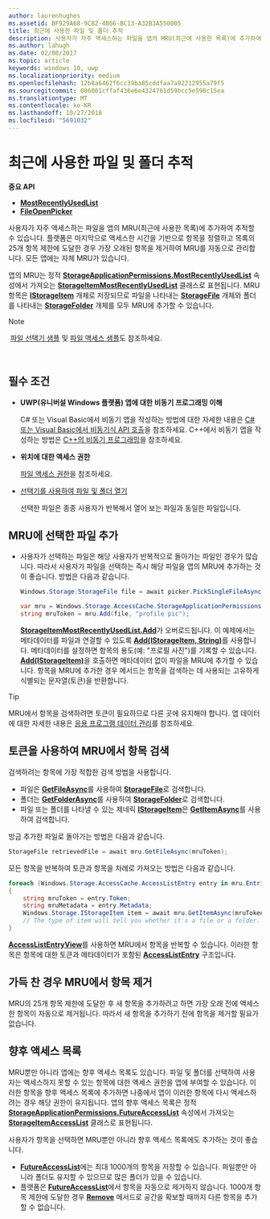 ```yaml
---
author: laurenhughes
ms.assetid: BF929A68-9C82-4866-BC13-A32B3A550005
title: 최근에 사용한 파일 및 폴더 추적
description: 사용자가 자주 액세스하는 파일을 앱의 MRU(최근에 사용한 목록)에 추가하여 추적할 수 있습니다.
ms.author: lahugh
ms.date: 02/08/2017
ms.topic: article
keywords: windows 10, uwp
ms.localizationpriority: medium
ms.openlocfilehash: 12b8a6462f6cc39ba85cddfaa7a92212955a79f5
ms.sourcegitcommit: 086001cffaf436e6e4324761d59bcc5e598c15ea
ms.translationtype: MT
ms.contentlocale: ko-KR
ms.lasthandoff: 10/27/2018
ms.locfileid: "5691032"
---
```

# <a name="track-recently-used-files-and-folders"></a>최근에 사용한 파일 및 폴더 추적

**중요 API**

- [**MostRecentlyUsedList**](https://msdn.microsoft.com/library/windows/apps/br207458)
- [**FileOpenPicker**](https://msdn.microsoft.com/library/windows/apps/hh738369)

사용자가 자주 액세스하는 파일을 앱의 MRU(최근에 사용한 목록)에 추가하여 추적할 수 있습니다. 플랫폼은 마지막으로 액세스한 시간을 기반으로 항목을 정렬하고 목록의 25개 항목 제한에 도달한 경우 가장 오래된 항목을 제거하여 MRU를 자동으로 관리합니다. 모든 앱에는 자체 MRU가 있습니다.

앱의 MRU는 정적 [**StorageApplicationPermissions.MostRecentlyUsedList**](https://msdn.microsoft.com/library/windows/apps/br207458) 속성에서 가져오는 [**StorageItemMostRecentlyUsedList**](https://msdn.microsoft.com/library/windows/apps/br207475) 클래스로 표현됩니다. MRU 항목은 [**IStorageItem**](https://msdn.microsoft.com/library/windows/apps/br227129) 개체로 저장되므로 파일을 나타내는 [**StorageFile**](https://msdn.microsoft.com/library/windows/apps/br227171) 개체와 폴더를 나타내는 [**StorageFolder**](https://msdn.microsoft.com/library/windows/apps/br227230) 개체를 모두 MRU에 추가할 수 있습니다.

> [!NOTE]
> [파일 선택기 샘플](http://go.microsoft.com/fwlink/p/?linkid=619994) 및 [파일 액세스 샘플](http://go.microsoft.com/fwlink/p/?linkid=619995)도 참조하세요.

 

## <a name="prerequisites"></a>필수 조건

-   **UWP(유니버설 Windows 플랫폼) 앱에 대한 비동기 프로그래밍 이해**

    C# 또는 Visual Basic에서 비동기 앱을 작성하는 방법에 대한 자세한 내용은 [C# 또는 Visual Basic에서 비동기식 API 호출](https://msdn.microsoft.com/library/windows/apps/mt187337)을 참조하세요. C++에서 비동기 앱을 작성하는 방법은 [C++의 비동기 프로그래밍](https://msdn.microsoft.com/library/windows/apps/mt187334)을 참조하세요.

-   **위치에 대한 액세스 권한**

    [파일 액세스 권한](file-access-permissions.md)을 참조하세요.

-   [선택기를 사용하여 파일 및 폴더 열기](quickstart-using-file-and-folder-pickers.md)

    선택한 파일은 종종 사용자가 반복해서 열어 보는 파일과 동일한 파일입니다.

 ## <a name="add-a-picked-file-to-the-mru"></a>MRU에 선택한 파일 추가

-   사용자가 선택하는 파일은 해당 사용자가 반복적으로 돌아가는 파일인 경우가 많습니다. 따라서 사용자가 파일을 선택하는 즉시 해당 파일을 앱의 MRU에 추가하는 것이 좋습니다. 방법은 다음과 같습니다.

    ```cs
    Windows.Storage.StorageFile file = await picker.PickSingleFileAsync();

    var mru = Windows.Storage.AccessCache.StorageApplicationPermissions.MostRecentlyUsedList;
    string mruToken = mru.Add(file, "profile pic");
    ```

    [**StorageItemMostRecentlyUsedList.Add**](https://msdn.microsoft.com/library/windows/apps/br207476)가 오버로드됩니다. 이 예제에서는 메타데이터를 파일과 연결할 수 있도록 [**Add(IStorageItem, String)**](https://msdn.microsoft.com/library/windows/apps/br207481)를 사용합니다. 메타데이터를 설정하면 항목의 용도(예: "프로필 사진")를 기록할 수 있습니다. [**Add(IStorageItem)**](https://msdn.microsoft.com/library/windows/apps/br207480)을 호출하면 메타데이터 없이 파일을 MRU에 추가할 수 있습니다. 항목을 MRU에 추가한 경우 메서드는 항목을 검색하는 데 사용되는 고유하게 식별되는 문자열(토큰)을 반환합니다.

> [!TIP]
> MRU에서 항목을 검색하려면 토큰이 필요하므로 다른 곳에 유지해야 합니다. 앱 데이터에 대한 자세한 내용은 [응용 프로그램 데이터 관리](https://msdn.microsoft.com/library/windows/apps/hh465109)를 참조하세요.

## <a name="use-a-token-to-retrieve-an-item-from-the-mru"></a>토큰을 사용하여 MRU에서 항목 검색

검색하려는 항목에 가장 적합한 검색 방법을 사용합니다.

-   파일은 [**GetFileAsync**](https://msdn.microsoft.com/library/windows/apps/br207486)를 사용하여 [**StorageFile**](https://msdn.microsoft.com/library/windows/apps/br227171)로 검색합니다.
-   폴더는 [**GetFolderAsync**](https://msdn.microsoft.com/library/windows/apps/br207489)를 사용하여 [**StorageFolder**](https://msdn.microsoft.com/library/windows/apps/br227230)로 검색합니다.
-   파일 또는 폴더를 나타낼 수 있는 제네릭 [**IStorageItem**](https://msdn.microsoft.com/library/windows/apps/br227129)은 [**GetItemAsync**](https://msdn.microsoft.com/library/windows/apps/br207492)를 사용하여 검색합니다.

방금 추가한 파일로 돌아가는 방법은 다음과 같습니다.

```cs
StorageFile retrievedFile = await mru.GetFileAsync(mruToken);
```

모든 항목을 반복하여 토큰과 항목을 차례로 가져오는 방법은 다음과 같습니다.

```cs
foreach (Windows.Storage.AccessCache.AccessListEntry entry in mru.Entries)
{
    string mruToken = entry.Token;
    string mruMetadata = entry.Metadata;
    Windows.Storage.IStorageItem item = await mru.GetItemAsync(mruToken);
    // The type of item will tell you whether it's a file or a folder.
}
```

[**AccessListEntryView**](https://msdn.microsoft.com/library/windows/apps/br227349)를 사용하면 MRU에서 항목을 반복할 수 있습니다. 이러한 항목은 항목에 대한 토큰과 메타데이터가 포함된 [**AccessListEntry**](https://msdn.microsoft.com/library/windows/apps/br227348) 구조입니다.

## <a name="removing-items-from-the-mru-when-its-full"></a>가득 찬 경우 MRU에서 항목 제거

MRU의 25개 항목 제한에 도달한 후 새 항목을 추가하려고 하면 가장 오래 전에 액세스한 항목이 자동으로 제거됩니다. 따라서 새 항목을 추가하기 전에 항목을 제거할 필요가 없습니다.

## <a name="future-access-list"></a>향후 액세스 목록

MRU뿐만 아니라 앱에는 향후 액세스 목록도 있습니다. 파일 및 폴더를 선택하여 사용자는 액세스하지 못할 수 있는 항목에 대한 액세스 권한을 앱에 부여할 수 있습니다. 이러한 항목을 향후 액세스 목록에 추가하면 나중에서 앱이 이러한 항목에 다시 액세스하려는 경우 해당 권한이 유지됩니다. 앱의 향후 액세스 목록은 정적 [**StorageApplicationPermissions.FutureAccessList**](https://msdn.microsoft.com/library/windows/apps/br207457) 속성에서 가져오는 [**StorageItemAccessList**](https://msdn.microsoft.com/library/windows/apps/br207459) 클래스로 표현됩니다.

사용자가 항목을 선택하면 MRU뿐만 아니라 향후 액세스 목록에도 추가하는 것이 좋습니다.

-   [**FutureAccessList**](https://msdn.microsoft.com/library/windows/apps/br207457)에는 최대 1000개의 항목을 저장할 수 있습니다. 파일뿐만 아니라 폴더도 유지할 수 있으므로 많은 폴더가 있을 수 있습니다.
-   플랫폼은 [**FutureAccessList**](https://msdn.microsoft.com/library/windows/apps/br207457)에서 항목을 자동으로 제거하지 않습니다. 1000개 항목 제한에 도달한 경우 [**Remove**](https://msdn.microsoft.com/library/windows/apps/br207497) 메서드로 공간을 확보할 때까지 다른 항목을 추가할 수 없습니다.
